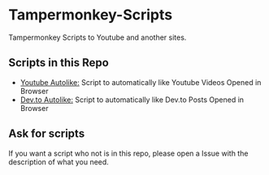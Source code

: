 # Tampermonkey-Scripts
Tampermonkey Scripts to Youtube and another sites.

## Scripts in this Repo
- [Youtube Autolike:](./Youtube%20Scripts/yt-autolike.js) Script to automatically like Youtube Videos Opened in Browser
- [Dev.to Autolike:](./Web%20Scripts/devto-autolike.js) Script to automatically like Dev.to Posts Opened in Browser
## Ask for scripts
If you want a script who not is in this repo, please open a Issue with the description of what you need.